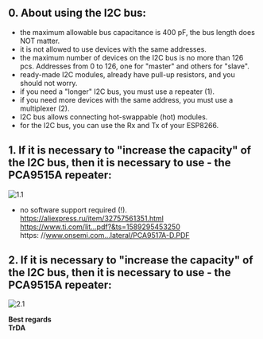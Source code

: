 ## 0. About using the I2C bus:
- the maximum allowable bus capacitance is 400 pF, the bus length does NOT matter.
- it is not allowed to use devices with the same addresses.
- the maximum number of devices on the I2C bus is no more than 126 pcs. Addresses from 0 to 126, one for "master" and others for "slave".
- ready-made I2C modules, already have pull-up resistors, and you should not worry.
- if you need a "longer" I2C bus, you must use a repeater (1).
- if you need more devices with the same address, you must use a multiplexer (2).
- I2C bus allows connecting hot-swappable (hot) modules.
- for the I2C bus, you can use the Rx and Tx of your ESP8266.

## 1. If it is necessary to "increase the capacity" of the I2C bus, then it is necessary to use - the PCA9515A repeater:
![1.1](https://raw.githubusercontent.com/TrDA-hab/Projects/master/I2C%20bus/I2C%201.1%20.jpg)
- no software support required (!).   
https://aliexpress.ru/item/32757561351.html   
https://www.ti.com/lit...pdf?&ts=1589295453250   
https: //www.onsemi.com...lateral/PCA9517A-D.PDF   

## 2. If it is necessary to "increase the capacity" of the I2C bus, then it is necessary to use - the PCA9515A repeater:
![2.1](https://raw.githubusercontent.com/TrDA-hab/Projects/master/I2C%20bus/I2C%202.1%20.jpg)

**Best regards   
TrDA**
